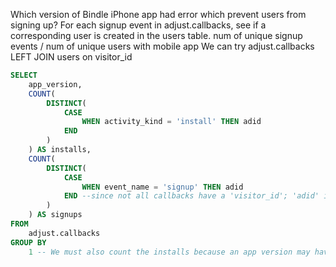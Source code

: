 Which version of Bindle iPhone app had error which prevent users from signing up?
For each signup event in adjust.callbacks, see if a corresponding user is created in the users table.
num of unique signup events / num of unique users with mobile app
We can try adjust.callbacks LEFT JOIN users on visitor_id


```sql
SELECT
	app_version,
	COUNT(
		DISTINCT(
			CASE
				WHEN activity_kind = 'install' THEN adid
			END
		)
	) AS installs,
	COUNT(
		DISTINCT(
			CASE
				WHEN event_name = 'signup' THEN adid
			END --since not all callbacks have a 'visitor_id'; 'adid' is also unique
		)
	) AS signups
FROM
	adjust.callbacks
GROUP BY
	1 -- We must also count the installs because an app version may have no signups if it has no installs.
```